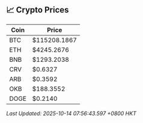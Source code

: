 ## 📈 Crypto Prices

| Coin | Price |
| ---- | ----- |
| BTC | $115208.1867 |
| ETH | $4245.2676 |
| BNB | $1293.2038 |
| CRV | $0.6327 |
| ARB | $0.3592 |
| OKB | $188.3552 |
| DOGE | $0.2140 |

_Last Updated: 2025-10-14 07:56:43.597 +0800 HKT_